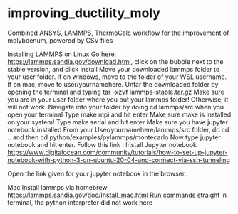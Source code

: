 # improving_ductility_moly
Combined ANSYS, LAMMPS, ThermoCalc workflow for the improvement of molybdenum, powered by CSV files

Installing LAMMPS on Linux
Go here: https://lammps.sandia.gov/download.html, click on the bubble next to the stable version, and click install
Move your downloaded lammps folder to your user folder. If on windows, move to the folder of your WSL username. If on mac, move to user/yournamehere. 
Untar the downloaded folder by opening the terminal and typing tar -xzvf lammps-stable.tar.gz 
Make sure you are in your user folder where you put your lammps folder! Otherwise, it will not work.
Navigate into your folder by doing cd lammps/src when you open your terminal 
Type make mpi and hit enter
Make sure make is installed on your system! 
Type make serial and hit enter 
Make sure you have jupyter notebook installed
From your User/yournamehere/lammps/src folder, do cd .. and then cd python/examples/pylammps/montecarlo 
Now type jupyter notebook and hit enter. 
Follow this link : Install Jupyter notebook 
https://www.digitalocean.com/community/tutorials/how-to-set-up-jupyter-notebook-with-python-3-on-ubuntu-20-04-and-connect-via-ssh-tunneling

Open the link given for your jupyter notebook in the browser. 

Mac
Install lammps via homebrew https://lammps.sandia.gov/doc/Install_mac.html 
Run commands straight in terminal, the python interpreter did not work here 

